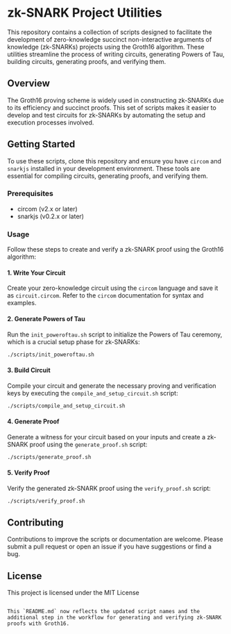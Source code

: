 # zk-SNARK Project Utilities

This repository contains a collection of scripts designed to facilitate the development of zero-knowledge succinct non-interactive arguments of knowledge (zk-SNARKs) projects using the Groth16 algorithm. These utilities streamline the process of writing circuits, generating Powers of Tau, building circuits, generating proofs, and verifying them.

## Overview

The Groth16 proving scheme is widely used in constructing zk-SNARKs due to its efficiency and succinct proofs. This set of scripts makes it easier to develop and test circuits for zk-SNARKs by automating the setup and execution processes involved.

## Getting Started

To use these scripts, clone this repository and ensure you have `circom` and `snarkjs` installed in your development environment. These tools are essential for compiling circuits, generating proofs, and verifying them.

### Prerequisites

- circom (v2.x or later)
- snarkjs (v0.2.x or later)

### Usage

Follow these steps to create and verify a zk-SNARK proof using the Groth16 algorithm:

#### 1. Write Your Circuit

Create your zero-knowledge circuit using the `circom` language and save it as `circuit.circom`. Refer to the `circom` documentation for syntax and examples.

#### 2. Generate Powers of Tau

Run the `init_poweroftau.sh` script to initialize the Powers of Tau ceremony, which is a crucial setup phase for zk-SNARKs:

```bash
./scripts/init_poweroftau.sh
```

#### 3. Build Circuit

Compile your circuit and generate the necessary proving and verification keys by executing the `compile_and_setup_circuit.sh` script:

```bash
./scripts/compile_and_setup_circuit.sh
```

#### 4. Generate Proof

Generate a witness for your circuit based on your inputs and create a zk-SNARK proof using the `generate_proof.sh` script:

```bash
./scripts/generate_proof.sh
```

#### 5. Verify Proof

Verify the generated zk-SNARK proof using the `verify_proof.sh` script:

```bash
./scripts/verify_proof.sh
```

## Contributing

Contributions to improve the scripts or documentation are welcome. Please submit a pull request or open an issue if you have suggestions or find a bug.

## License

This project is licensed under the MIT License
```

This `README.md` now reflects the updated script names and the additional step in the workflow for generating and verifying zk-SNARK proofs with Groth16.
